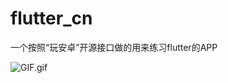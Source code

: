 # flutter_cn

一个按照“玩安卓”开源接口做的用来练习flutter的APP

![GIF.gif](https://upload-images.jianshu.io/upload_images/3441648-415be70be7739e03.gif?imageMogr2/auto-orient/strip)

